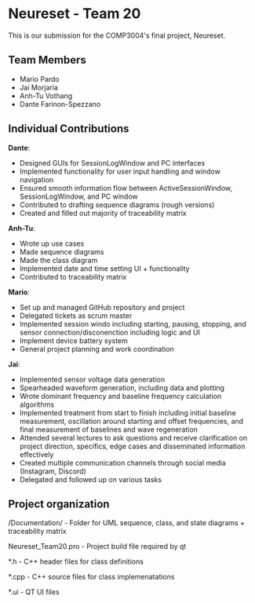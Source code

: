 # Neureset - Team 20

This is our submission for the COMP3004's final project, Neureset.

## Team Members

- Mario Pardo
- Jai Morjaria
- Anh-Tu Vothang
- Dante Farinon-Spezzano


## Individual Contributions

**Dante**:
- Designed GUIs for SessionLogWindow and PC interfaces
- Implemented functionality for user input handling and window navigation
- Ensured smooth information flow between ActiveSessionWindow, SessionLogWindow, and PC window
- Contributed to drafting sequence diagrams (rough versions)
- Created and filled out majority of traceability matrix

**Anh-Tu**:
- Wrote up use cases
- Made sequence diagrams
- Made the class diagram
- Implemented date and time setting UI + functionality
- Contributed to traceability matrix

**Mario**:
- Set up and managed GitHub repository and project
- Delegated tickets as scrum master
- Implemented session windo including starting, pausing, stopping, and sensor connection/disconenction including logic and UI
- Implement device battery system
- General project planning and work coordination

**Jai**:
- Implemented sensor voltage data generation
- Spearheaded waveform generation, including data and plotting
- Wrote dominant frequency and baseline frequency calculation algorithms
- Implemented treatment from start to finish including initial baseline measurement, oscillation around starting and offset frequencies, and final measurement of baselines and wave regeneration
- Attended several lectures to ask questions and receive clarification on project direction, specifics, edge cases and disseminated information effectively
- Created multiple communication channels through social media (Instagram, Discord)
- Delegated and followed up on various tasks



## Project organization

/Documentation/ - Folder for UML sequence, class, and state diagrams + traceability matrix

Neureset_Team20.pro - Project build file required by qt

*.h - C++ header files for class definitions

*.cpp - C++ source files for class implemenatations

*.ui - QT UI files
